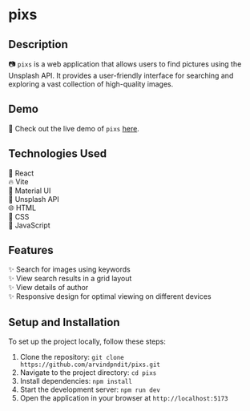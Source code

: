 # pixs

## Description
📷 `pixs` is a web application that allows users to find pictures using the Unsplash API. It provides a user-friendly interface for searching and exploring a vast collection of high-quality images.

## Demo
🔗 Check out the live demo of `pixs` [here](https://pixs-five.vercel.app/).

## Technologies Used
🚀 React  
🔥 Vite  
💅 Material UI  
🔑 Unsplash API  
🌐 HTML  
🎨 CSS  
🔧 JavaScript  

## Features
✨ Search for images using keywords  
✨ View search results in a grid layout  
✨ View details of author  
✨ Responsive design for optimal viewing on different devices  

## Setup and Installation
To set up the project locally, follow these steps:

1. Clone the repository: `git clone https://github.com/arvindpndit/pixs.git`
2. Navigate to the project directory: `cd pixs`
3. Install dependencies: `npm install`
4. Start the development server: `npm run dev`
5. Open the application in your browser at `http://localhost:5173`
